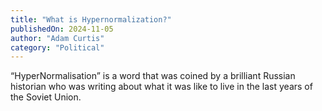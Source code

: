 ```yaml
---
title: "What is Hypernormalization?"
publishedOn: 2024-11-05
author: "Adam Curtis"
category: "Political"
---
```


“HyperNormalisation” is a word that was coined by a brilliant Russian historian who was writing about what it was like to live in the last years of the Soviet Union.

